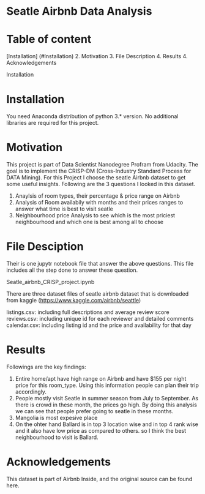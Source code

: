 # Seatle Airbnb Data Analysis

# Table of content
[Installation] (#Installation)
2. Motivation
3. File Description
4. Results
4. Acknowledgements

<a name="Installation"></a>Installation
# Installation

You need Anaconda distribution of python 3.* version. No additional libraries are required for this project.

# Motivation

This project is part of Data Scientist Nanodegree Profram from Udacity. The goal is to implement the CRISP-DM (Cross-Industry Standard Process for DATA Mining). For this Project I choose the seatle Airbnb dataset to get some useful insights. Following are the 3 questions I looked in this dataset.

1. Anaylsis of room types, their percentage & price range on Airbnb
2. Analysis of Room availabily with months and their prices ranges to answer what time is best to visit seatle
3. Neighbourhood price Analysis to see which is the most priciest neighbourhood and which one is best among all to choose

# File Desciption

Their is one jupytr notebook file that answer the above questions. This file includes all the step done to answer these question.

Seatle_airbnb_CRISP_project.ipynb


There are three dataset files of seatle airbnb dataset that is downloaded from kaggle (https://www.kaggle.com/airbnb/seattle)

listings.csv: including full descriptions and average review score
reviews.csv: including unique id for each reviewer and detailed comments
calendar.csv: including listing id and the price and availability for that day

# Results

Followings are the key findings:

1. Entire home/apt have high range on Airbnb and have $155 per night price for this room_type. Using this information people can plan their trip accordingly.
2. People mostly visit Seatle in summer season from July to September. As there is crowd in these month, the prices go high. By doing this analysis we can see that people prefer going to seatle in these months.
3. Mangolia is most expesive place 
4. On the ohter hand Ballard is in top 3 location wise and in top 4 rank wise and it also have low price as compared to others. so I think the best neighbourhood to visit is Ballard. 

# Acknowledgements

This dataset is part of Airbnb Inside, and the original source can be found here.
